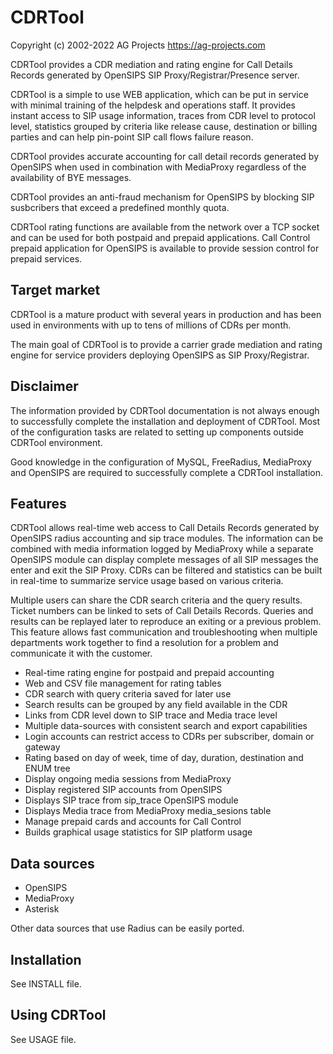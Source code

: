 CDRTool
=======

Copyright (c) 2002-2022 AG Projects
https://ag-projects.com

CDRTool provides a CDR mediation and rating engine for Call Details Records
generated by OpenSIPS SIP Proxy/Registrar/Presence server.

CDRTool is a simple to use WEB application, which can be put in service with
minimal training of the helpdesk and operations staff. It provides instant
access to SIP usage information, traces from CDR level to protocol level,
statistics grouped by criteria like release cause, destination or billing
parties and can help pin-point SIP call flows failure reason.

CDRTool provides accurate accounting for call detail records generated by
OpenSIPS when used in combination with MediaProxy regardless of the
availability of BYE messages.

CDRTool provides an anti-fraud mechanism for OpenSIPS by blocking SIP
susbcribers that exceed a predefined monthly quota.

CDRTool rating functions are available from the network over a TCP socket
and can be used for both postpaid and prepaid applications. Call Control
prepaid application for OpenSIPS is available to provide session control for
prepaid services.


Target market
-------------

CDRTool is a mature product with several years in production and has been
used in environments with up to tens of millions of CDRs per month.

The main goal of CDRTool is to provide a carrier grade mediation and rating
engine for service providers deploying OpenSIPS as SIP Proxy/Registrar.


Disclaimer
----------

The information provided by CDRTool documentation is not always enough to
successfully complete the installation and deployment of CDRTool. Most of
the configuration tasks are related to setting up components outside CDRTool
environment.

Good knowledge in the configuration of MySQL, FreeRadius, MediaProxy and
OpenSIPS are required to successfully complete a CDRTool installation.


Features
--------

CDRTool allows real-time web access to Call Details Records generated by
OpenSIPS radius accounting and sip trace modules. The information can be
combined with media information logged by MediaProxy while a separate
OpenSIPS module can display complete messages of all SIP messages the enter
and exit the SIP Proxy. CDRs can be filtered and statistics can be built in
real-time to summarize service usage based on various criteria.

Multiple users can share the CDR search criteria and the query results.
Ticket numbers can be linked to sets of Call Details Records. Queries and
results can be replayed later to reproduce an exiting or a previous problem.
This feature allows fast communication and troubleshooting when multiple
departments work together to find a resolution for a problem and communicate
it with the customer.

 * Real-time rating engine for postpaid and prepaid accounting
 * Web and CSV file management for rating tables
 * CDR search with query criteria saved for later use
 * Search results can be grouped by any field available in the CDR
 * Links from CDR level down to SIP trace and Media trace level
 * Multiple data-sources with consistent search and export capabilities
 * Login accounts can restrict access to CDRs per subscriber, domain or gateway
 * Rating based on day of week, time of day, duration, destination and ENUM tree
 * Display ongoing media sessions from MediaProxy
 * Display registered SIP accounts from OpenSIPS
 * Displays SIP trace from sip_trace OpenSIPS module
 * Displays Media trace from MediaProxy media_sesions table
 * Manage prepaid cards and accounts for Call Control
 * Builds graphical usage statistics for SIP platform usage


Data sources
------------

- OpenSIPS
- MediaProxy
- Asterisk

Other data sources that use Radius can be easily ported.


Installation
------------

See INSTALL file.


Using CDRTool
-------------

See USAGE file.

